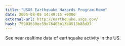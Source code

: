 ```yaml
---
title: "USGS Earthquake Hazards Program-Home"
date: 2005-08-05 14:49:15 +0000
external-url: http://earthquake.usgs.gov/
hash: 75903530ec59e76405b13b0513b88d37
---
```


See near realtime data of earthquake activity in the US.
